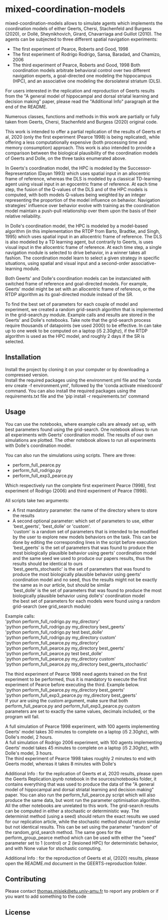 # mixed-coordination-models

mixed-coordination-models allows to simulate agents which implements the coordination models of either Geerts, Chersi, Stachenfeld and Burgess (2020), or Dollé, Sheynikhovich, Girard, Chavarriaga and Guillot (2010).
The agents can be subjected to three different spatial navigation experiments:
 - The first experiment of Pearce, Roberts and Good, 1998
 - The first experiment of Rodrigo Rodrigo, Sansa, Baradad, and Chamizo, 2006
 - The third experiment of Pearce, Roberts and Good, 1998
Both coordination models arbitrate behavioral control over two different navigation experts, a goal-directed one modeling the hippocampus (HPC), and an associative one modeling the dorsolateral striatum (DLS).

For users interested in the replication and reproduction of Geerts results from the "A general model of hippocampal and dorsal striatal learning and decision making" paper, please read the "Additional Info" paragraph at the end of the README.

Numerous classes, functions and methods in this work are partially or fully taken from Geerts, Chersi, Stachenfeld and Burgess (2020) original code.

This work is intended to offer a partial replication of the results of Geerts et al, 2020 (only the first experiment (Pearce 1998) is being replicated), while offering a less computationally expensive (both processing time and memory consumption) approach.
This work is also intended to provide a comparison between the biological plausibility of the coordination models of Geerts and Dolle, on the three tasks enumerated above.

In Geerts's coordination model, the HPC is modeled by the Successor-Representation (Dayan 1993) which uses spatial input in an allocentric frame of reference, whereas the DLS is modeled by a classical TD-learning agent using visual input in an egocentric frame of reference. At each time step, the fusion of the Q-values of the DLS and of the HPC models is computed, with both models Q-values being weighted by an integer representing the proportion of the model influence on behavior. Navigation strategies' influence over behavior evolve with training as the coordination model maintain a push-pull relationship over them upon the basis of their relative reliability.

In Dolle's coordination model, the HPC is modeled by a model-based algorithm (in this implementation the RTDP from Barto, Bradtke, and Singh, 1995) which uses spatial input in an allocentric frame of reference. The DLS is also modeled by a TD learning agent, but contrarily to Geerts, is uses visual input in the allocentric frame of reference. At each time step, a single navigation module is selected to drive behavior, in a winner takes all fashion. The coordination model learn to select a given strategy in specific situations, using spatial and visual input and a second-order associative-learning module.  

Both Geerts' and Dolle's coordination models can be instanciated with switched frame of reference and goal-directed models.
For example, Geerts' model might be set with an allocentric frame of reference, or the RTDP algorithm as its goal-directed module instead of the SR.

To find the best set of parameters for each couple of model and experiment, we created a random grid-search algorithm that is implemented in the grid-search.py module. Example calls and results are stored in the Geerts' and Dolle's notebooks.
Take note that the grid-search process require thousands of datapoints (we used 2000) to be effective. In can take up to one week to be computed on a laptop (i5 2.30ghz), if the RTDP algorithm is used as the HPC model, and roughly 2 days if the SR is selected.

## Installation

Install the project by cloning it on your computer or by downloading a compressed version.</br>
Install the required packages using the environment.yml file and the 'conda env create -f environment.yml', followed by the 'conda activate mixedcoord' command.
You can also install the required packages using the requirements.txt file and the 'pip install -r requirements.txt' command

## Usage

You can use the notebooks, where example calls are already set up, with best parameters found using the grid-search.
One notebook allows to run all experiments with Geerts' coordination model. The results of our own simulations are plotted.
The other notebook allows to run all experiments with Dolle's coordination model.

You can also run the simulations using scripts. There are three:
 - perform_full_pearce.py
 - perform_full_rodrigo.py
 - perform_full_exp3_pearce.py

Which respectively run the complete first experiment Pearce (1998), first experiment
of Rodrigo (2006) and third experiment of Pearce (1998).

All scripts take two arguments:
 - A first mandatory parameter: the name of the directory where to store the results
 - A second optional parameter: which set of parameters to use, either 'best_geerts', 'best_dolle' or 'custom'.</br>'custom' is a random set of parameters that is intended to be modified by the user to explore new models behaviors on the task. This can be done by editing the corresponding lines in the script before execution</br>
'best_geerts' is the set of parameters that was found to produce the most biologically plausible behavior using geerts' coordination model and the same seed we used to produce our papers results, thus the results should be identical to ours</br>
'best_geerts_stochastic' is the set of parameters that was found to produce the most biologically plausible behavior using geerts' coordination model and no seed, thus the results might not be exactly the same as in our article, but should be similar</br>
'best_dolle' is the set of parameters that was found to produce the most biologically plausible behavior using dolle's' coordination model</br>
the best set of parameters for each models were found using a random grid-search (see grid_search module)

Example calls:</br>
  'python perform_full_rodrigo.py my_directory'</br>
  'python perform_full_rodrigo.py my_directory best_geerts'</br>
  'python perform_full_rodrigo.py test best_dolle'</br>
  'python perform_full_rodrigo.py my_directory custom'</br>
  'python perform_full_pearce.py my_directory'</br>
  'python perform_full_pearce.py my_directory best_geerts'</br>
  'python perform_full_pearce.py test best_dolle'</br>
  'python perform_full_pearce.py my_directory custom'</br>
  'python perform_full_pearce.py my_directory best_geerts_stochastic'</br>

The third experiment of Pearce 1998 need agents trained on the first experiment to be performed, thus it is mandatory
to execute the first experiment of Pearce before executing the third. Example below.</br>
  'python perform_full_pearce.py my_directory best_geerts'</br>
  'python perform_full_exp3_pearce.py my_directory best_geerts'</br>
If your are using the custom argument, make sure that both perform_full_pearce.py and perform_full_exp3_pearce.py
custom parameters are set to exactly the same values, decimals included, or the program will fail.

A full simulation of Pearce 1998 experiment, with 100 agents implementing Geerts' model takes
30 minutes to complete on a laptop (i5 2.30ghz), with Dolle's model, 2 hours.</br>
A full simulation of Rodrigo 2006 experiment, with 100 agents implementing Geerts' model takes
45 minutes to complete on a laptop (i5 2.30ghz), with Dolle's model, 3 hours.</br>
The third experiment of Pearce 1998 takes roughly 2 minutes to end with Geerts model, whereas it takes 8 minutes with Dolle's

Additional Info : for the replication of Geerts et al, 2020 results, please open the Geerts Replication.ipynb notebook in the sources/notebooks folder, it contains everything that was used to produce the data of the "A general model of hippocampal and dorsal striatal learning and decision making" paper. You can also run the perform_full_pearce.py script which will also produce the same data, but wont run the parameter optimisation algorithm. All the other notebooks are unrelated to this work.
The grid-search results can be computed in either a stochastic or deterministic way. The determinist method (using a seed) should return the exact results we used for our replication article, while the stochastic method should return similar but not identical
results. This can be set using the parameter "random" of the random_grid_search method. The same goes for the perform_group_pearce method which can be used with either the "seed" parameter set to 1 (control) or 2 (lesioned HPC) for deterministic behavior, and
with None value for stochastic computing.

Additional Info : for the reproduction of Geerts et al, (2020) results, please open the README.md document in the GEERTS-reproduction folder.

## Contributing
Please contact thomas.misiek@etu.univ-amu.fr to report any problem or if you want to add something to the code

## License
